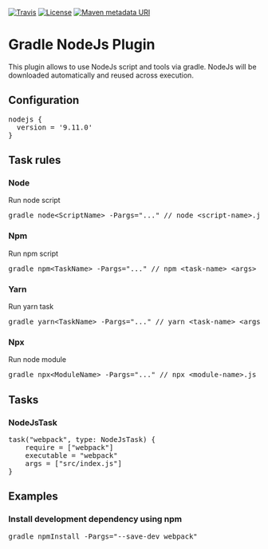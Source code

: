 [![Travis](https://img.shields.io/travis/solugo/gradle-nodejs-plugin.svg?style=for-the-badge)](https://travis-ci.org/solugo/gradle-nodejs-plugin)
[![License](https://img.shields.io/github/license/solugo/gradle-nodejs-plugin.svg?style=for-the-badge)](https://github.com/solugo/gradle-nodejs-plugin/blob/master/LICENSE)
[![Maven metadata URI](https://img.shields.io/maven-metadata/v/https/plugins.gradle.org/m2/gradle/plugin/de/solugo/gradle/gradle-nodejs-plugin/maven-metadata.xml.svg?style=for-the-badge)](https://plugins.gradle.org/plugin/de.solugo.gradle.node)

# Gradle NodeJs Plugin
This plugin allows to use NodeJs script and tools via gradle. NodeJs will be downloaded automatically and reused across 
execution.

## Configuration
<pre>
nodejs {
  version = '9.11.0'
}
</pre>

## Task rules

### Node
Run node script

<pre>
gradle node&lt;ScriptName&gt; -Pargs="..." // node &lt;script-name&gt;.js &lt;args&gt;
</pre>

### Npm
Run npm script

<pre>
gradle npm&lt;TaskName&gt; -Pargs="..." // npm &lt;task-name&gt; &lt;args&gt;
</pre>

### Yarn
Run yarn task

<pre>
gradle yarn&lt;TaskName&gt; -Pargs="..." // yarn &lt;task-name&gt; &lt;args&gt;
</pre>


### Npx
Run node module

<pre>
gradle npx&lt;ModuleName&gt; -Pargs="..." // npx &lt;module-name&gt;.js &lt;args&gt;
</pre>


## Tasks

### NodeJsTask
<pre>
task("webpack", type: NodeJsTask) {
    require = ["webpack"]
    executable = "webpack"
    args = ["src/index.js"]
}
</pre>

## Examples

### Install development dependency using npm
<pre>
gradle npmInstall -Pargs="--save-dev webpack"
</pre>